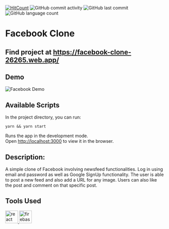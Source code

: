 [![HitCount](http://hits.dwyl.com/ammarjussa/facebook-clone.svg)](http://hits.dwyl.com/ammarjussa/facebook-clone) ![GitHub commit activity](https://img.shields.io/github/commit-activity/m/ammarjussa/facebook-clone) ![GitHub last commit](https://img.shields.io/github/last-commit/ammarjussa/facebook-clone) ![GitHub language count](https://img.shields.io/github/languages/count/ammarjussa/facebook-clone)


# Facebook Clone

## Find project at https://facebook-clone-26265.web.app/

## Demo

![Facebook Demo](https://github.com/ammarjussa/facebook-clone/blob/master/facebook_demo.gif)



## Available Scripts

In the project directory, you can run:

`yarn && yarn start`

Runs the app in the development mode.<br />
Open [http://localhost:3000](http://localhost:3000) to view it in the browser.

## Description:

A simple clone of Facebook involving newsfeed functionalities. Log in using email and password as well as Google SignUp functionality. The user is able to post a new feed and also add a URL for any image. Users can also like the post and comment on that specific post.

## Tools Used
<a href="https://reactjs.org/" target="_blank"> <img src="https://devicons.github.io/devicon/devicon.git/icons/react/react-original-wordmark.svg" alt="react" width="40" height="40"/> </a> <a href="https://firebase.google.com/" target="_blank"> <img src="https://www.vectorlogo.zone/logos/firebase/firebase-icon.svg" alt="firebase" width="40" height="40"/> </a>
